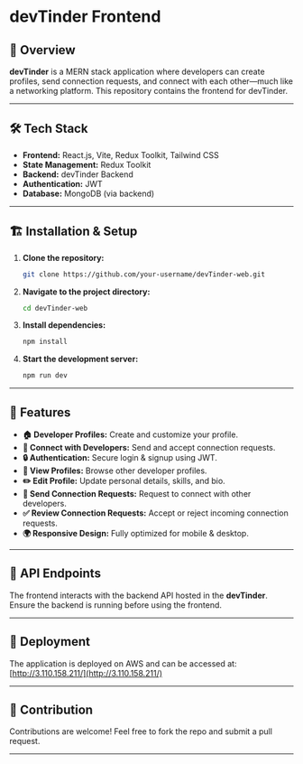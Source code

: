 # devTinder Frontend

## 🚀 Overview

**devTinder** is a MERN stack application where developers can create profiles, send connection requests, and connect with each other—much like a networking platform. This repository contains the frontend for devTinder.

---

## 🛠 Tech Stack

- **Frontend:** React.js, Vite, Redux Toolkit, Tailwind CSS
- **State Management:** Redux Toolkit
- **Backend:** devTinder Backend
- **Authentication:** JWT
- **Database:** MongoDB (via backend)

---

## 🏗️ Installation & Setup

1. **Clone the repository:**
   ```bash
   git clone https://github.com/your-username/devTinder-web.git
   ```

2. **Navigate to the project directory:**
   ```bash
   cd devTinder-web
   ```

3. **Install dependencies:**
   ```bash
   npm install
   ```

4. **Start the development server:**
   ```bash
   npm run dev
   ```

---

## 📌 Features

- **🏠 Developer Profiles:** Create and customize your profile.
- **🤝 Connect with Developers:** Send and accept connection requests.
- **🔒 Authentication:** Secure login & signup using JWT.
- **👀 View Profiles:** Browse other developer profiles.
- **✏️ Edit Profile:** Update personal details, skills, and bio.
- **📩 Send Connection Requests:** Request to connect with other developers.
- **✅ Review Connection Requests:** Accept or reject incoming connection requests.
- **🌍 Responsive Design:** Fully optimized for mobile & desktop.

---

## 🔧 API Endpoints

The frontend interacts with the backend API hosted in the **devTinder**. Ensure the backend is running before using the frontend.

---

## 🚀 Deployment

The application is deployed on AWS and can be accessed at: [http://3.110.158.211/](http://3.110.158.211/)

---

## 🤝 Contribution

Contributions are welcome! Feel free to fork the repo and submit a pull request.

---
